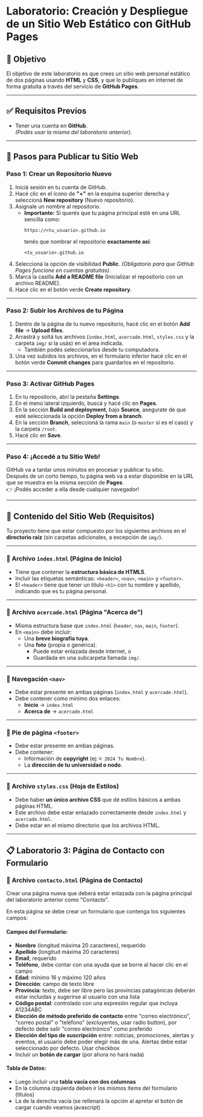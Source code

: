 # Laboratorio: Creación y Despliegue de un Sitio Web Estático con GitHub Pages

## 🎯 Objetivo

El objetivo de este laboratorio es que crees un sitio web personal estático de dos páginas usando **HTML** y **CSS**, y que lo publiques en internet de forma gratuita a través del servicio de **GitHub Pages**.

---

## ✅ Requisitos Previos

- Tener una cuenta en **GitHub**.  
  _(Podés usar la misma del laboratorio anterior)._

---

## 🚀 Pasos para Publicar tu Sitio Web

### Paso 1: Crear un Repositorio Nuevo

1. Iniciá sesión en tu cuenta de GitHub.
2. Hacé clic en el ícono de **"+"** en la esquina superior derecha y seleccioná **New repository** (Nuevo repositorio).
3. Asignale un nombre al repositorio.
   - **Importante:** Si querés que tu página principal esté en una URL sencilla como:
     ```
     https://<tu_usuario>.github.io
     ```
     tenés que nombrar el repositorio **exactamente así**:
     ```
     <tu_usuario>.github.io
     ```
4. Seleccioná la opción de visibilidad **Public**. _(Obligatorio para que GitHub Pages funcione en cuentas gratuitas)_.
5. Marcá la casilla **Add a README file** (Inicializar el repositorio con un archivo README).
6. Hacé clic en el botón verde **Create repository**.

---

### Paso 2: Subir los Archivos de tu Página

1. Dentro de la página de tu nuevo repositorio, hacé clic en el botón **Add file** → **Upload files**.
2. Arrastrá y soltá tus archivos (`index.html`, `acercade.html`, `styles.css` y la carpeta `img/` si la usás) en el área indicada.
   - También podés seleccionarlos desde tu computadora.
3. Una vez subidos los archivos, en el formulario inferior hacé clic en el botón verde **Commit changes** para guardarlos en el repositorio.

---

### Paso 3: Activar GitHub Pages

1. En tu repositorio, abrí la pestaña **Settings**.
2. En el menú lateral izquierdo, buscá y hacé clic en **Pages**.
3. En la sección **Build and deployment**, bajo **Source**, asegurate de que esté seleccionada la opción **Deploy from a branch**.
4. En la sección **Branch**, seleccioná la rama `main` (o `master` si es el caso) y la carpeta `/root`.
5. Hacé clic en **Save**.

---

### Paso 4: ¡Accedé a tu Sitio Web!

GitHub va a tardar unos minutos en procesar y publicar tu sitio.  
Después de un corto tiempo, tu página web va a estar disponible en la URL que se muestra en la misma sección de **Pages**.  
👉 ¡Podés acceder a ella desde cualquier navegador!

---

## 📝 Contenido del Sitio Web (Requisitos)

Tu proyecto tiene que estar compuesto por los siguientes archivos en el **directorio raíz** (sin carpetas adicionales, a excepción de `img/`).

---

### 📄 Archivo `index.html` (Página de Inicio)

- Tiene que contener la **estructura básica de HTML5**.
- Incluir las etiquetas semánticas: `<header>`, `<nav>`, `<main>` y `<footer>`.
- El `<header>` tiene que tener un título `<h1>` con tu nombre y apellido, indicando que es tu página personal.

---

### 📄 Archivo `acercade.html` (Página "Acerca de")

- Misma estructura base que `index.html` (`header`, `nav`, `main`, `footer`).
- En `<main>` debe incluir:
  - Una **breve biografía tuya**.
  - Una **foto** (propia o genérica).
    - Puede estar enlazada desde internet, o
    - Guardada en una subcarpeta llamada `img/`.

---

### 🧭 Navegación `<nav>`

- Debe estar presente en ambas páginas (`index.html` y `acercade.html`).
- Debe contener como mínimo dos enlaces:
  - **Inicio** → `index.html`
  - **Acerca de** → `acercade.html`

---

### 🦶 Pie de página `<footer>`

- Debe estar presente en ambas páginas.
- Debe contener:
  - Información de **copyright** (ej: `© 2024 Tu Nombre`).
  - La **dirección de tu universidad o nodo**.

---

### 🎨 Archivo `styles.css` (Hoja de Estilos)

- Debe haber **un único archivo CSS** que dé estilos básicos a ambas páginas HTML.
- Este archivo debe estar enlazado correctamente desde `index.html` y `acercade.html`.
- Debe estar en el mismo directorio que los archivos HTML.

---

## 📋 Laboratorio 3: Página de Contacto con Formulario

### 📄 Archivo `contacto.html` (Página de Contacto)

Crear una página nueva que deberá estar enlazada con la página principal del laboratorio anterior como "Contacto".

En esta página se debe crear un formulario que contenga los siguientes campos:

#### Campos del Formulario:

- **Nombre** (longitud máxima 20 caracteres), requerido
- **Apellido** (longitud máxima 20 caracteres)
- **Email**, requerido
- **Teléfono**, debe contar con una ayuda que se borre al hacer clic en el campo
- **Edad**: mínimo 16 y máximo 120 años
- **Dirección**: campo de texto libre
- **Provincia**: texto, debe ser libre pero las provincias patagónicas deberán estar incluidas y sugerirse al usuario con una lista
- **Código postal**: controlado con una expresión regular que incluya A1234ABC
- **Elección de método preferido de contacto** entre "correo electrónico", "correo postal" o "teléfono" (excluyentes, usar radio button), por defecto debe salir "correo electrónico" como preferido
- **Elección del tipo de suscripción** entre: noticias, promociones, alertas y eventos, el usuario debe poder elegir más de una. Alertas debe estar seleccionado por defecto. Usar checkbox
- Incluir un **botón de cargar** (por ahora no hará nada)

#### Tabla de Datos:

- Luego incluir una **tabla vacía con dos columnas**
- En la columna izquierda deben ir los mismos ítems del formulario (títulos)
- La de la derecha vacía (se rellenará la opción al apretar el botón de cargar cuando veamos javascript)

